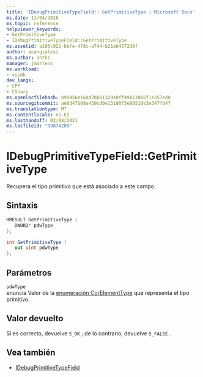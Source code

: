 ```yaml
---
title: 'IDebugPrimitiveTypeField:: GetPrimitiveType | Microsoft Docs'
ms.date: 11/04/2016
ms.topic: reference
helpviewer_keywords:
- GetPrimitiveType
- IDebugPrimitiveTypeField::GetPrimitiveType
ms.assetid: a186c922-bbfe-478c-a744-b21eb4672d8f
author: acangialosi
ms.author: anthc
manager: jmartens
ms.workload:
- vssdk
dev_langs:
- CPP
- CSharp
ms.openlocfilehash: 099456e16ad2bb01329ebff49b13066f1e357ed0
ms.sourcegitcommit: ae6d47b09a439cd0e13180f5e89510e3e347fd47
ms.translationtype: MT
ms.contentlocale: es-ES
ms.lasthandoff: 02/08/2021
ms.locfileid: "99874209"
---
```

# <a name="idebugprimitivetypefieldgetprimitivetype"></a>IDebugPrimitiveTypeField::GetPrimitiveType
Recupera el tipo primitivo que está asociado a este campo.

## <a name="syntax"></a>Sintaxis

```cpp
HRESULT GetPrimitiveType (
   DWORD* pdwType
);
```

```csharp
int GetPrimitiveType (
   out uint pdwType
);
```

## <a name="parameters"></a>Parámetros
`pdwType`\
enuncia Valor de la [enumeración CorElementType](/dotnet/framework/unmanaged-api/metadata/corelementtype-enumeration) que representa el tipo primitivo.

## <a name="return-value"></a>Valor devuelto
 Si es correcto, devuelve `S_OK` ; de lo contrario, devuelve `S_FALSE` .

## <a name="see-also"></a>Vea también
- [IDebugPrimitiveTypeField](../../../extensibility/debugger/reference/idebugprimitivetypefield.md)
